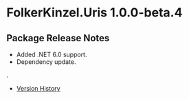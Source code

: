 # FolkerKinzel.Uris 1.0.0-beta.4
## Package Release Notes
- Added .NET 6.0 support.
- Dependency update.

.
- [Version History](https://github.com/FolkerKinzel/Uris/releases)